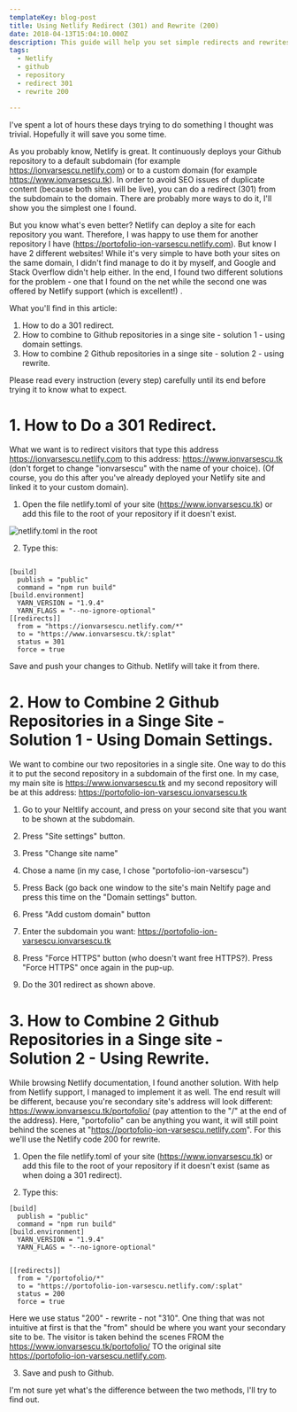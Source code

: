 ```yaml
---
templateKey: blog-post
title: Using Netlify Redirect (301) and Rewrite (200)
date: 2018-04-13T15:04:10.000Z
description: This guide will help you set simple redirects and rewrites in Netlify in a few simple scenarios.
tags:
  - Netlify
  - github
  - repository
  - redirect 301
  - rewrite 200

---
```



I've spent a lot of hours these days trying to do something I thought was trivial. Hopefully it will save you some time.

As you probably know, Netlify is great. It continuously deploys your Github repository to a default subdomain (for example https://ionvarsescu.netlify.com) or to a custom domain (for example https://www.ionvarsescu.tk). In order to avoid SEO issues of duplicate content (because both sites will be live), you can do a redirect (301) from the subdomain to the domain. There are probably more ways to do it, I'll show you the simplest one I found.

But you know what's even better? Netlify can deploy a site for each repository you want. Therefore, I was happy to use them for another repository I have (https://portofolio-ion-varsescu.netlify.com). But know I have 2 different websites! While it's very simple to have both your sites on the same domain, I didn't find manage to do it by myself, and Google and Stack Overflow didn't help either. In the end, I found two different solutions for the problem - one that I found on the net while the second one was offered by Netlify support (which is excellent!) .

What you'll find in this article:
 1. How to do a 301 redirect.
 2. How to combine to Github repositories in a singe site - solution 1 - using domain settings.
 3. How to combine 2 Github repositories in a singe site - solution 2 - using rewrite.

Please read every instruction (every step) carefully until its end before trying it to know what to expect. 

# 1. How to Do a 301 Redirect.
What we want is to redirect visitors that type this address  https://ionvarsescu.netlify.com to this address: https://www.ionvarsescu.tk
(don't forget to change "ionvarsescu" with the name of your choice).
(Of course, you do this after you've already deployed your Netlify site and linked it to your custom domain).

1. Open the file netlify.toml of your site (https://www.ionvarsescu.tk) or add this file to the root of your repository if it doesn't exist.

![netlify.toml in the root](/img/folder-structure-for-toml-file.PNG "Put netlify.toml at the root of you main site repo")

2. Type this:
<code>
[build]
  publish = "public"
  command = "npm run build"
[build.environment]
  YARN_VERSION = "1.9.4"
  YARN_FLAGS = "--no-ignore-optional"
[[redirects]]
  from = "https://ionvarsescu.netlify.com/*"
  to = "https://www.ionvarsescu.tk/:splat"
  status = 301
  force = true
</code>


Save and push your changes to Github. Netlify will take it from there.



# 2. How to Combine 2 Github Repositories in a Singe Site - Solution 1 - Using Domain Settings.

We want to combine our two repositories in a single site. One way to do this it to put the second repository in a subdomain of the first one.
In my case, my main site is https://www.ionvarsescu.tk and my second repository will be at this address: https://portofolio-ion-varsescu.ionvarsescu.tk

1. Go to your Neltlify account, and press on your second site that you want to be shown at the subdomain. 

2. Press "Site settings" button.

3. Press "Change site name"

4. Chose a name (in my case, I chose "portofolio-ion-varsescu")

5. Press Back (go back one window to the site's main Neltify page and press this time on the "Domain settings" button.

6. Press "Add custom domain" button

7. Enter the subdomain you want:
https://portofolio-ion-varsescu.ionvarsescu.tk

8. Press "Force HTTPS" button (who doesn't want free HTTPS?). Press "Force HTTPS" once again in the pup-up.

9. Do the 301 redirect as shown above.



# 3. How to Combine 2 Github Repositories in a Singe site - Solution 2 - Using Rewrite.

While browsing Netlify documentation, I found another solution. With help from Netlify support, I managed to implement it as well. The end result will be different, because you're secondary site's address will look different:
https://www.ionvarsescu.tk/portofolio/  (pay attention to the "/" at the end of the address).
Here, "portofolio" can be anything you want, it will still point behind the scenes at "https://portofolio-ion-varsescu.netlify.com".
For this we'll use the Netlify code 200 for rewrite.

1. Open the file netlify.toml of your site (https://www.ionvarsescu.tk) or add this file to the root of your repository if it doesn't exist (same as when doing a 301 redirect).

2. Type this:
```
[build]
  publish = "public"
  command = "npm run build"
[build.environment]
  YARN_VERSION = "1.9.4"
  YARN_FLAGS = "--no-ignore-optional"


[[redirects]]
  from = "/portofolio/*"
  to = "https://portofolio-ion-varsescu.netlify.com/:splat"
  status = 200
  force = true
```

Here we use status "200" - rewrite - not "310". One thing that was not intuitive at first is that the "from" should be where you want your secondary site to be. The visitor is taken behind the scenes FROM the https://www.ionvarsescu.tk/portofolio/ TO the original site https://portofolio-ion-varsescu.netlify.com.

3. Save and push to Github.


I'm not sure yet what's the difference between the two methods, I'll try to find out.